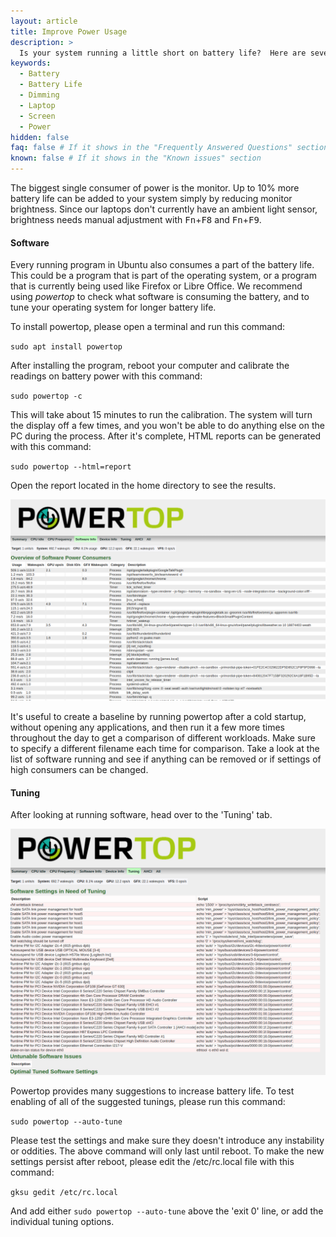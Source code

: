 ```yaml
---
layout: article
title: Improve Power Usage
description: >
  Is your system running a little short on battery life?  Here are several ways to stretch the battery and create amazing things for longer.
keywords:
  - Battery
  - Battery Life
  - Dimming
  - Laptop
  - Screen
  - Power
hidden: false
faq: false # If it shows in the "Frequently Answered Questions" section
known: false # If it shows in the "Known issues" section
---
```


The biggest single consumer of power is the monitor.  Up to 10% more battery life can be added to your system simply by reducing monitor brightness.  Since our laptops don't currently have an ambient light sensor, brightness needs manual adjustment with <kbd>Fn</kbd>+<kbd>F8</kbd> and <kbd>Fn</kbd>+<kbd>F9</kbd>.

#### Software

Every running program in Ubuntu also consumes a part of the battery life.  This could be a program that is part of the operating system, or a program that is currently being used like Firefox or Libre Office.  We recommend using *powertop* to check what software is consuming the battery, and to tune your operating system for longer battery life.

To install powertop, please open a terminal and run this command:  

`sudo apt install powertop`

After installing the program, reboot your computer and calibrate the readings on battery power with this command:  

`sudo powertop -c`

This will take about 15 minutes to run the calibration.  The system will turn the display off a few times, and you won't be able to do anything else on the PC during the process.  After it's complete, HTML reports can be generated with this command:  

`sudo powertop --html=report`

Open the report located in the home directory to see the results.

![Powertop1](/images/power/powertop1.png)

It's useful to create a baseline by running powertop after a cold startup, without opening any applications, and then run it a few more times throughout the day to get a comparison of different workloads. Make sure to specify a different filename each time for comparison.  Take a look at the list of software running and see if anything can be removed or if settings of high consumers can be changed.

#### Tuning

After looking at running software, head over to the 'Tuning' tab.

![Powertop2](/images/power/powertop2.png)

Powertop provides many suggestions to increase battery life.  To test enabling of all of the suggested tunings, please run this command:

`sudo powertop --auto-tune`

Please test the settings and make sure they doesn't introduce any instability or oddities.  The above command will only last until reboot.  To make the new settings persist after reboot, please edit the /etc/rc.local file with this command:

`gksu gedit /etc/rc.local`

And add either `sudo powertop --auto-tune` above the 'exit 0' line, or add the individual tuning options.
